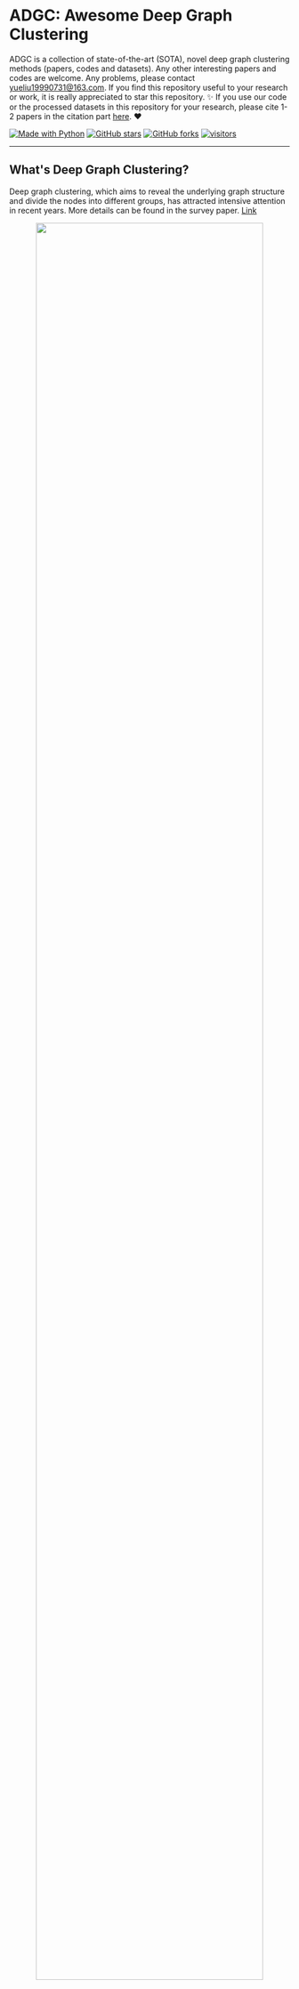 [python-img]: https://img.shields.io/github/languages/top/yueliu1999/Awesome-Deep-Graph-Clustering?color=lightgrey
[stars-img]: https://img.shields.io/github/stars/yueliu1999/Awesome-Deep-Graph-Clustering?color=yellow
[stars-url]: https://github.com/yueliu1999/Awesome-Deep-Graph-Clustering/stargazers
[fork-img]: https://img.shields.io/github/forks/yueliu1999/Awesome-Deep-Graph-Clustering?color=lightblue&label=fork
[fork-url]: https://github.com/yueliu1999/Awesome-Deep-Graph-Clustering/network/members
[visitors-img]: https://visitor-badge.glitch.me/badge?page_id=yueliu1999.Awesome-Deep-Graph-Clustering
[adgc-url]: https://github.com/yueliu1999/Awesome-Deep-Graph-Clustering

# ADGC: Awesome Deep Graph Clustering

ADGC is a collection of state-of-the-art (SOTA), novel deep graph clustering methods (papers, codes and datasets). Any other interesting papers and codes are welcome. Any problems, please contact yueliu19990731@163.com. If you find this repository useful to your research or work, it is really appreciated to star this repository. :sparkles: If you use our code or the processed datasets in this repository for your research, please cite 1-2 papers in the citation part [here](https://github.com/yueliu1999/Awesome-Deep-Graph-Clustering#citation). :heart:

[![Made with Python][python-img]][adgc-url]
[![GitHub stars][stars-img]][stars-url]
[![GitHub forks][fork-img]][fork-url]
[![visitors][visitors-img]][adgc-url]

--------------

## What's Deep Graph Clustering?

Deep graph clustering, which aims to reveal the underlying graph structure and divide the nodes into different groups, has attracted intensive attention in recent years. More details can be found in the survey paper. [Link](https://arxiv.org/abs/2211.12875)

<div  align="center">    
    <img src="./assets/logo_new.png" width=90% />
</div>



## Important Survey Papers

| Year | Title                                                        |    Venue    |                            Paper                             | Code |
| ---- | ------------------------------------------------------------ | :---------: | :----------------------------------------------------------: | :--: |
| 2022 | **A Survey of Deep Graph Clustering: Taxonomy, Challenge, and Application** |    arXiv    | [Link](https://arxiv.org/abs/2211.12875) |  [Link](https://github.com/yueliu1999/Awesome-Deep-Graph-Clustering) |
| 2022 | **A Comprehensive Survey on Community Detection with Deep Learning** |    TNNLS    | [Link](https://arxiv.org/pdf/2105.12584.pdf?ref=https://githubhelp.com) |  -   |
| 2020 | **A Comprehensive Survey on Graph Neural Networks**          |    TNNLS    | [Link](https://ieeexplore.ieee.org/abstract/document/9046288) |  -   |
| 2020 | **Deep Learning for Community Detection: Progress, Challenges and Opportunities** |    IJCAI    |           [Link](https://arxiv.org/pdf/2005.08225)           |  -   |
| 2018 | **A survey of clustering with deep learning: From the perspective of network architecture** | IEEE Access | [Link](https://ieeexplore.ieee.org/stamp/stamp.jsp?arnumber=8412085) |  -   |





## Papers

### Generative Deep Graph Clustering

| Year | Title                                                        |  Venue  |                            Paper                             |                             Code                             |
| ---- | ------------------------------------------------------------ | :-----: | :----------------------------------------------------------: | :----------------------------------------------------------: |
| 2022 | **Escaping Feature Twist: A Variational Graph Auto-Encoder for Node Clustering (FT-VGAE)** |   IJCAI    | [Link](https://www.ijcai.org/proceedings/2022/465) |          [Link](https://github.com/nairouz/FT-VGAE) |
| 2022 | **Rethinking Graph Auto-Encoder Models for Attributed Graph Clustering (R-GAE)** |  TKDE  | [Link](https://arxiv.org/pdf/2107.08562)  |           [Link](https://github.com/nairouz/R-GAE)   |
| 2022 | **Graph embedding clustering: Graph attention auto-encoder with cluster-specificity distribution (GEC-CSD)** |   NN    | [Link](https://www.sciencedirect.com/science/article/pii/S0893608021002008) |          [Link](https://github.com/xdweixia/SGCMC)           |
| 2022 | **Exploring temporal community structure via network embedding (VGRGMM)** |  TCYB   | [Link](https://ieeexplore.ieee.org/abstract/document/9768181) |                              -                               |
| 2022 | **Cluster-Aware Heterogeneous Information Network Embedding (VaCA-HINE)** |  WSDM   |  [Link](https://dl.acm.org/doi/abs/10.1145/3488560.3498385)  |                              -                               |
| 2022 | **Efficient Graph Convolution for Joint Node Representation Learning and Clustering (GCC)** |  WSDM   |  [Link](https://dl.acm.org/doi/pdf/10.1145/3488560.3498533)  | [Link](https://github.com/chakib401/graph_convolutional_clustering) |
| 2022 | **ZINB-based Graph Embedding Autoencoder for Single-cell RNA-seq Interpretations (scTAG)** |  AAAI   | [Link](https://www.aaai.org/AAAI22Papers/AAAI-5060.YuZ.pdf)  |          [Link](https://github.com/Philyzh8/scTAG)           |
| 2022 | **Graph community infomax(GCI)**                             |  TKDD   |        [Link](https://dl.acm.org/doi/10.1145/3480244)        |                              -                               |
| 2022 | **Deep graph clustering with multi-level subspace fusion (DGCSF)** |   PR    | [Link](https://www.sciencedirect.com/science/article/pii/S003132032200557X) |                              -                               |
| 2022 | **Graph Clustering via Variational Graph Embedding (GC-VAE)** |   PR    | [Link](https://www.sciencedirect.com/science/article/abs/pii/S0031320321005148) |                              -                               |
| 2022 | **Deep neighbor-aware embedding for node clustering in attributed graphs (DNENC)** |   PR    | [Link](https://www.sciencedirect.com/science/article/abs/pii/S0031320321004118) |                              -                               |
| 2022 | **Collaborative Decision-Reinforced Self-Supervision for Attributed Graph Clustering (CDRS)** |  TNNLS  | [Link](https://ieeexplore.ieee.org/abstract/document/9777842) |       [Link](https://github.com/Jillian555/TNNLS_CDRS)       |
| 2022 | **Embedding Graph Auto-Encoder for Graph Clustering (EGAE)** |  TNNLS  |     [Link](https://ieeexplore.ieee.org/document/9741755)     |          [Link](https://github.com/hyzhang98/EGAE)   |
| 2021 | **Self-Supervised Graph Convolutional Network for Multi-View Clustering (SGCMC)** |   TMM   | [Link](https://ieeexplore.ieee.org/abstract/document/9472979/) |          [Link](https://github.com/xdweixia/SGCMC)           |
| 2021 | **Adaptive Hypergraph Auto-Encoder for Relational Data Clustering (AHGAE)** |  TKDE   | [Link](https://ieeexplore.ieee.org/iel7/69/4358933/09525190.pdf%3Fcasa_token%3DmbL8SLkmu8AAAAAA:mNPoE2n3BwaMZsYdRotHwa8Qs3uyzY53ZPVd0ixXutwqovM4vA7OSmsYWN3qXOAGW3CgH-LugHo&hl=en&sa=T&oi=ucasa&ct=ucasa&ei=_dvpYcTXCcCVy9YPgta4-AM&scisig=AAGBfm2V50SkaPV0K8x2F_mYsC15x028wA) |                              -                             
| 2021 | **Deep Attention-guided Graph Clustering with Dual Self-supervision (DAGC)** |  arXiv  |           [Link](https://arxiv.org/abs/2111.05548)           |       [Link](https://github.com/ZhihaoPENG-CityU/DAGC)       |
| 2021 | **Attention-driven Graph Clustering Network (AGCN)**         | ACM MM  | [Link](https://dl.acm.org/doi/pdf/10.1145/3474085.3475276?casa_token=P8cfxVYUtDYAAAAA:J3wHvLHJKu18558Us6rUHjgxXztBqOYMeNNuqFesIflTJiOefWkz8k2xnNzxJYfDYUyUP8BkUrazKA) |   [Link](https://github.com/ZhihaoPENG-CityU/MM21---AGCN)    |
| 2021 | **Deep Fusion Clustering Network (DFCN)**                    |  AAAI   | [Link](https://ojs.aaai.org/index.php/AAAI/article/view/17198/17005) |             [Link](https://github.com/WxTu/DFCN)             |
| 2020 | **Graph Clustering with Graph Neural Networks (DMoN)**       |  arXiv  |           [Link](https://arxiv.org/pdf/2006.16904)           | [Link](https://github.com/google-research/google-research/tree/master/graph_embedding/dmon) |
| 2020 | **Collaborative Graph Convolutional Networks: Unsupervised Learning Meets Semi-Supervised Learning (CGCN)** |  AAAI   | [Link](https://ojs.aaai.org/index.php/AAAI/article/download/5843/5699) | [Link](https://github.com/nairouz/R-GAE/tree/master/GMM-VGAE) |
| 2020 | **Deep multi-graph clustering via attentive cross-graph association (DMGC)** |  WSDM   |  [Link](https://dl.acm.org/doi/abs/10.1145/3336191.3371806)  |          [Link](https://github.com/flyingdoog/DMGC)          |
| 2020 | **Going Deep: Graph Convolutional Ladder-Shape Networks (GCLN)** |  AAAI   | [Link](https://ojs.aaai.org/index.php/AAAI/article/view/5673/5529) |                              -                               |
| 2020 | **Multi-view attribute graph convolution networks for clustering (MAGCN)** |  IJCAI  |   [Link](https://www.ijcai.org/Proceedings/2020/0411.pdf)    |           [Link](https://github.com/IMKBLE/MAGCN)            |
| 2020 | **One2Multi Graph Autoencoder for Multi-view Graph Clustering (O2MAC)** |   WWW   |            [Link](http://shichuan.org/doc/83.pdf)            |     [Link](https://github.com/googlebaba/WWW2020-O2MAC)      |
| 2020 | **Structural Deep Clustering Network (SDCN/SDCN_Q)**         |   WWW   |           [Link](https://arxiv.org/pdf/2002.01633)           |           [Link](https://github.com/bdy9527/SDCN)            |
| 2020 | **Dirichlet Graph Variational Autoencoder (DGVAE)**          | NeurIPS | [Link](https://proceedings.neurips.cc/paper/2020/file/38a77aa456fc813af07bb428f2363c8d-Paper.pdf) |          [Link](https://github.com/xiyou3368/DGVAE)          |
| 2019 | **RWR-GAE: Random Walk Regularization for Graph Auto Encoders (RWR-GAE)** |  arXiv  |           [Link](https://arxiv.org/pdf/1908.04003)           |      [Link](https://github.com/MysteryVaibhav/RWR-GAE)       |
| 2019 | **Symmetric Graph Convolutional Autoencoder for Unsupervised Graph Representation Learning (GALA)** |  ICCV   | [Link](https://openaccess.thecvf.com/content_ICCV_2019/papers/Park_Symmetric_Graph_Convolutional_Autoencoder_for_Unsupervised_Graph_Representation_Learning_ICCV_2019_paper.pdf) |       [Link](https://github.com/sseung0703/GALA_TF2.0)       |
| 2019 | **Attributed Graph Clustering: A Deep Attentional Embedding Approach (DAEGC)** |  IJCAI  |   [Link](https://www.ijcai.org/proceedings/2019/0509.pdf)    |         [Link](https://github.com/Tiger101010/DAEGC)         |
| 2019 | **Network-Specific Variational Auto-Encoder for Embedding in Attribute Networks (NetVAE)** |  IJCAI  |      [Link](https://www.ijcai.org/proceedings/2019/370)      |                              -                               |
| 2017 | **Graph Clustering with Dynamic Embedding (GRACE)**          |  arXiv  |           [Link](https://arxiv.org/pdf/1712.08249)           |                              -                               |
| 2017 | **MGAE: Marginalized Graph Autoencoder for Graph Clustering (MGAE)** |  CIKM   | [Link](https://www.researchgate.net/profile/Shirui-Pan-3/publication/320882195_MGAE_Marginalized_Graph_Autoencoder_for_Graph_Clustering/links/5b76157b45851546c90a3d74/MGAE-Marginalized-Graph-Autoencoder-for-Graph-Clustering.pdf) |          [Link](https://github.com/GRAND-Lab/MGAE)           |
| 2017 | **Learning Community Embedding with Community Detection and Node Embedding on Graphs (ComE)** |  CIKM   | [Link](https://dl.acm.org/doi/pdf/10.1145/3132847.3132925?casa_token=R5eF-os9QxQAAAAA:GFW1TYwX8Yfs7ytT7tiVsAbNDJZhy0ZAVxzx3vYNBlKuwUKthV6OUuF0SdaKSX1DUMXVtr61SlJg0Q) |             [Link](https://github.com/vwz/ComE)              |
| 2016 | **Deep Neural Networks for Learning Graph Representations (DNGR)** |  AAAI   | [Link](https://ojs.aaai.org/index.php/AAAI/article/download/10179/10038) |          [Link](https://github.com/ShelsonCao/DNGR)          |
| 2015 | **Heterogeneous Network Embedding via Deep Architectures (HNE)** | SIGKDD  | [Link](https://dl.acm.org/doi/pdf/10.1145/2783258.2783296?casa_token=HCfko1SoHs0AAAAA:e5B7ZeoGp2DcuT5kj8KwnghRnMyQhoGhWhDEQoSCI6CkuhtIGshlvZzjLQT2c0LHO8R2jo_4KkVOuQ) |                              -                               |
| 2014 | **Learning Deep Representations for Graph Clustering (GraphEncoder)** |  AAAI   | [Link](https://ojs.aaai.org/index.php/AAAI/article/view/8916/8775) | [Link](https://github.com/quinngroup/deep-representations-clustering) |







### Adversarial Deep Graph Clustering

| Year | Title                                                        | Venue  |                           Paper                            |                      Code                      |
| ---- | ------------------------------------------------------------ | :----: | :--------------------------------------------------------: | :--------------------------------------------: |
| 2021 | **Wasserstein Adversarially Regularized Graph Autoencoder**  | arXiv  |          [Link](https://arxiv.org/pdf/2111.04981)          | [Link](https://github.com/LeonResearch/WARGA)  |
| 2020 | **JANE: Jointly adversarial network embedding (JANE)**              | IJCAI  |  [Link](https://www.ijcai.org/Proceedings/2020/0192.pdf)   |                       -                        |
| 2019 | **Adversarial Graph Embedding for Ensemble Clustering (AGAE)** | IJCAI  |     [Link](https://par.nsf.gov/servlets/purl/10113653)     |                       -                        |
| 2019 | **CommunityGAN: Community Detection with Generative Adversarial Nets (CommunityGAN)** |  WWW   | [Link](https://dl.acm.org/doi/abs/10.1145/3308558.3313564) | [Link](https://github.com/SamJia/CommunityGAN) |
| 2019 | **ProGAN: Network embedding via proximity generative adversarial network (ProGAN)** | SIGKDD | [Link](https://dl.acm.org/doi/pdf/10.1145/3292500.3330866) |                       -                        |
| 2019 | **Learning Graph Embedding with Adversarial Training Methods (ARGA/ARVGA)** |  TCYB  |          [Link](https://arxiv.org/pdf/1901.01250)          |   [Link](https://github.com/GRAND-Lab/ARGA)    |
| 2019 | **Adversarially Regularized Graph Autoencoder for Graph Embedding (ARGA/ARVGA)** | IJCAI  |          [Link](https://arxiv.org/pdf/1802.04407)          |   [Link](https://github.com/GRAND-Lab/ARGA)    |



### Contrastive Deep Graph Clustering

| Year | Title                                                        |  Venue  |                            Paper                             |                             Code                             |
| ---- | ------------------------------------------------------------ | :-----: | :----------------------------------------------------------: | :----------------------------------------------------------: |
| 2023 | **Hard Sample Aware Network for Contrastive Deep Graph Clustering (HSAN)** |  AAAI   |           [Link](https://arxiv.org/abs/2212.08665)           |          [Link](https://github.com/yueliu1999/HSAN)          |
| 2023 | **Cluster-guided Contrastive Graph Clustering Network (CCGC)** |  AAAI   |           [Link](https://arxiv.org/abs/2301.01098)           |        [Link](https://github.com/xihongyang1999/CCGC)        |
| 2022 | **NCAGC: A Neighborhood Contrast Framework for Attributed Graph Clustering (NCAGC)** |  arXiv  |           [Link](https://arxiv.org/abs/2206.07897)           | [Link](https://github.com/wangtong627/Dual-Contrastive-Attributed-Graph-Clustering-Network) |
| 2022 | **Simple Contrastive Graph Clustering (SCGC)**               |  arXiv  |           [Link](https://arxiv.org/abs/2205.07865)           |                              -                               |
| 2022 | **SCGC : Self-Supervised Contrastive Graph Clustering (SCGC)** |  arXiv  |           [Link](https://arxiv.org/pdf/2204.12656)           |           [Link](https://github.com/gayanku/SCGC)            |
| 2022 | **Improved Dual Correlation Reduction Network (IDCRN)**      |  arXiv  |           [Link](https://arxiv.org/abs/2202.12533)           |                              -                               |
| 2022 | **S3GC: Scalable Self-Supervised Graph Clustering (S3GC)**   | NeurIPS |      [Link](https://openreview.net/forum?id=ldl2V3vLZ5)      |           [Link](https://github.com/devvrit/S3GC)            |
| 2022 | **Self-consistent Contrastive Attributed Graph Clustering with Pseudo-label Prompt (SCAGC)** |   TMM   |           [Link](https://arxiv.org/abs/2110.08264)           |          [Link](https://github.com/xdweixia/SCAGC)           |
| 2022 | **CGC: Contrastive Graph Clustering for Community Detection and Tracking (CGC)** |   WWW   |           [Link](https://arxiv.org/abs/2204.08504)           |                              -                               |
| 2022 | **Towards Unsupervised Deep Graph Structure Learning (SUBLIME)** |   WWW   |         [Link](https://arxiv.org/pdf/2201.06367.pdf)         |         [Link](https://github.com/GRAND-Lab/SUBLIME)         |
| 2022 | **Attributed Graph Clustering with Dual Redundancy Reduction (AGC-DRR)** |  IJCAI  |   [Link](https://www.ijcai.org/proceedings/2022/0418.pdf)    |                              -                               |
| 2022 | **Deep Graph Clustering via Dual Correlation Reduction (DCRN)** |  AAAI   | [Link](https://www.aaai.org/AAAI22Papers/AAAI-5928.LiuY.pdf) |          [Link](https://github.com/yueliu1999/DCRN)          |
| 2022 | **RepBin: Constraint-Based Graph Representation Learning for Metagenomic Binning (RepBin)** |  AAAI   | [Link](https://www.aaai.org/AAAI22Papers/AAAI-4979.XueH.pdf) |        [Link](https://github.com/xuehansheng/RepBin)         |
| 2022 | **Augmentation-Free Self-Supervised Learning on Graphs (AFGRL)** |  AAAI   |           [Link](https://arxiv.org/pdf/2112.02472)           |          [Link](https://github.com/Namkyeong/AFGRL)          |
| 2022 | **SAIL: Self-Augmented Graph Contrastive Learning (SAIL)**   |  AAAI   |           [Link](https://arxiv.org/abs/2009.00934)           |                              -                               |
| 2021 | **Graph Debiased Contrastive Learning with Joint Representation Clustering (GDCL)** |  IJCAI  |   [Link](https://www.ijcai.org/proceedings/2021/0473.pdf)    |           [Link](https://github.com/hzhao98/GDCL)            |
| 2021 | **Multi-view Contrastive Graph Clustering (MCGC)**           | NeurIPS | [Link](https://papers.nips.cc/paper/2021/file/10c66082c124f8afe3df4886f5e516e0-Paper.pdf) |            [Link](https://github.com/panern/mcgc)            |
| 2021 | **Self-supervised Heterogeneous Graph Neural Network with Co-contrastive Learning (HeCo)** | SIGKDD  |    [Link](https://dl.acm.org/doi/10.1145/3447548.3467415)    |         [Link](https://github.com/liun-online/HeCo)          |
| 2020 | **Adaptive Graph Encoder for Attributed Graph Embedding (AGE)** | SIGKDD  |           [Link](https://arxiv.org/pdf/2007.01594)           |            [Link](https://github.com/thunlp/AGE)             |
| 2020 | **CommDGI: Community Detection Oriented Deep Graph Infomax (CommDGI)** |  CIKM   |  [Link](https://dl.acm.org/doi/abs/10.1145/3340531.3412042)  |          [Link](https://github.com/FDUDSDE/CommDGI)          |
| 2020 | **Contrastive Multi-View Representation Learning on Graphs (MVGRL)** |  ICML   | [Link](http://proceedings.mlr.press/v119/hassani20a/hassani20a.pdf) |        [Link](https://github.com/kavehhassani/mvgrl)         |





## Other Related Papers

### Deep Clustering

| Year | Title                                                        | **Venue** |                            Paper                             |                             Code                             |
| :--: | :----------------------------------------------------------- | :-------: | :----------------------------------------------------------: | :----------------------------------------------------------: |
| 2022 | **Twin Contrastive Learning for Online Clustering**          |   IJCV    | [Link](http://pengxi.me/wp-content/uploads/2022/07/Twin-Contrastive-Learning-for-Online-Clustering.pdf) | [Link](https://github.com/Yunfan-Li/Twin-Contrastive-Learning) |
| 2022 | **Non-Graph Data Clustering via O(n) Bipartite Graph Convolution**          |   TPAMI    | [Link](https://ieeexplore.ieee.org/abstract/document/9996549) | [Link](https://github.com/hyzhang98/AnchorGAE-torch) |
| 2022 | **Ada-nets: Face clustering via adaptive neighbor discovery in the structure space** |   ICLR    |           [Link](https://arxiv.org/pdf/2202.03800)           |         [Link](https://github.com/damo-cv/Ada-NETS)          |
| 2021 | **Adaptive Graph Auto-Encoder for General Data Clustering**  |   TPAMI   | [Link](https://ieeexplore.ieee.org/stamp/stamp.jsp?tp=&arnumber=9606581) |         [Link](https://github.com/hyzhang98/AdaGAE)          |
| 2021 | **Contrastive Clustering**                                   |   AAAI    |         [Link](https://arxiv.org/pdf/2009.09687.pdf)         | [Link](https://github.com/Yunfan-Li/Contrastive-Clustering)  |
| 2017 | **Towards k-means-friendly spaces: Simultaneous deep learning and clustering (DCN)** |   ICML    | [Link](http://proceedings.mlr.press/v70/yang17b/yang17b.pdf) |           [Link](https://github.com/boyangumn/DCN)           |
| 2017 | **Improved Deep Embedded Clustering with Local Structure Preservation (IDEC)** |   IJCAI   | [Link](https://www.researchgate.net/profile/Xifeng-Guo/publication/317095655_Improved_Deep_Embedded_Clustering_with_Local_Structure_Preservation/links/59263224458515e3d4537edc/Improved-Deep-Embedded-Clustering-with-Local-Structure-Preservation.pdf) |          [Link](https://github.com/XifengGuo/IDEC)           |
| 2016 | **Unsupervised Deep Embedding for Clustering Analysis (DEC)** |   ICML    |     [Link](http://proceedings.mlr.press/v48/xieb16.pdf)      |           [Link](https://github.com/piiswrong/dec)           |

### Other Related Methods

| Year | Title                                                        | **Venue** |                            Paper                             |                             Code                             |
| :--: | :----------------------------------------------------------- | :-------: | :----------------------------------------------------------: | :----------------------------------------------------------: |
| 2022 | **Deep linear graph attention model for attributed graph clustering** | Knowl Based Syst | [Link](https://doi.org/10.1016/j.knosys.2022.108665) | - |
| 2022 | **Scalable Deep Graph Clustering with Random-walk based Self-supervised Learning** | WWW | [Link](https://arxiv.org/pdf/2112.15530) | - |
| 2022 | **X-GOAL: Multiplex Heterogeneous Graph Prototypical Contrastive Learning (X-GOAL)** | arXiv | [Link](https://arxiv.org/pdf/2109.03560) | - |
| 2022 | **Deep Graph Clustering with Multi-Level Subspace Fusion** |   PR    |      [Link](https://doi.org/10.1016/j.patcog.2022.109077)      |-|
| 2022 | **GRACE: A General Graph Convolution Framework for Attributed Graph Clustering** |   TKDD    |      [Link](https://dl.acm.org/doi/pdf/10.1145/3544977)      |                              -                               |
| 2022 | **Fine-grained Attributed Graph Clustering**                 |    SDM    | [Link](https://epubs.siam.org/doi/epdf/10.1137/1.9781611977172.42) |            [Link](https://github.com/sckangz/FGC)            |
| 2022 | **Multi-view graph embedding clustering network: Joint self-supervision and block diagonal representation** |    NN     | [Link](https://www.sciencedirect.com/science/article/pii/S089360802100397X?via%3Dihub) |       [Link](https://github.com/xdweixia/NN-2022-MVGC)       |
| 2022 | **SAGES: Scalable Attributed Graph Embedding with Sampling for Unsupervised Learning** |   TKDE    | [Link](https://ieeexplore.ieee.org/abstract/document/9705119) |                              -                               |
| 2022 | **Automated Self-Supervised Learning For Graphs**            |   ICLR    |     [Link](https://openreview.net/forum?id=rFbR4Fv-D6-)      |       [Link](https://github.com/ChandlerBang/AutoSSL)        |
| 2022 | **Stationary diffusion state neural estimation for multi-view clustering** |   AAAI    |           [Link](https://arxiv.org/abs/2112.01334)           |           [Link](https://github.com/kunzhan/SDSNE)           |
| 2021 | **Simple Spectral Graph Convolution**                        |   ICLR    |      [Link](https://openreview.net/pdf?id=CYO5T-YjWZV)       |         [Link](https://github.com/allenhaozhu/SSGC)          |
| 2021 | **Spectral embedding network for attributed graph clustering (SENet)** |    NN     | [Link](https://www.sciencedirect.com/science/article/abs/pii/S0893608021002227) |                              -                               |
| 2021 | **Smoothness Sensor: Adaptive Smoothness Transition Graph Convolutions for Attributed Graph Clustering** |   TCYB    | [Link](https://ieeexplore.ieee.org/stamp/stamp.jsp?tp=&arnumber=9514513) |           [Link](https://github.com/aI-area/NASGC)           |
| 2021 | **Multi-view Attributed Graph Clustering**                   |   TKDE    | [Link](https://www.researchgate.net/profile/Zhao-Kang-6/publication/353747180_Multi-view_Attributed_Graph_Clustering/links/612059cd0c2bfa282a5cd55e/Multi-view-Attributed-Graph-Clustering.pdf) |           [Link](https://github.com/sckangz/MAGC)            |
| 2021 | **High-order Deep Multiplex Infomax**                        |    WWW    |           [Link](https://arxiv.org/abs/2102.07810)           |          [Link](https://github.com/baoyujing/HDMI)           |
| 2021 | **Graph InfoClust: Maximizing Coarse-Grain Mutual Information in Graphs** |   PAKDD   | [Link](https://link.springer.com/chapter/10.1007%2F978-3-030-75762-5_43) |    [Link](https://github.com/cmavro/Graph-InfoClust-GIC)     |
| 2021 | **Graph Filter-based Multi-view Attributed Graph Clustering** |   IJCAI   |   [Link](https://www.ijcai.org/proceedings/2021/0375.pdf)    |           [Link](https://github.com/sckangz/MvAGC)           |
| 2021 | **Graph-MVP: Multi-View Prototypical Contrastive Learning for Multiplex Graphs** |   arXiv   |           [Link](https://arxiv.org/abs/2109.03560)           |         [Link](https://github.com/chao1224/GraphMVP)         |
| 2021 | **Contrastive Laplacian Eigenmaps**                          |  NeurIPS  | [Link](https://proceedings.neurips.cc/paper/2021/file/2d1b2a5ff364606ff041650887723470-Paper.pdf) |         [Link](https://github.com/allenhaozhu/COLES)         |
| 2020 | **Cluster-Aware Graph Neural Networks for Unsupervised Graph Representation Learning** |   arXiv   |           [Link](https://arxiv.org/abs/2009.01674)           | - |
| 2020 | **Distribution-induced Bidirectional GAN for Graph Representation Learning** |   CVPR    |           [Link](https://arxiv.org/pdf/1912.01899)           |           [Link](https://github.com/SsGood/DBGAN)            |
| 2020 | **Adaptive Graph Converlutional Network with Attention Graph Clustering for Co saliency Detection** |   CVPR    | [Link](http://openaccess.thecvf.com/content_CVPR_2020/papers/Zhang_Adaptive_Graph_Convolutional_Network_With_Attention_Graph_Clustering_for_Co-Saliency_CVPR_2020_paper.pdf) |      [Link](https://github.com/ltp1995/GCAGC-CVPR2020)       |
| 2020 | **Spectral Clustering with Graph Neural Networks for Graph Pooling (MinCutPool)** |   ICML    | [Link](http://proceedings.mlr.press/v119/bianchi20a/bianchi20a.pdf) | [Link](https://github.com/FilippoMB/Spectral-Clustering-with-Graph-Neural-Networks-for-Graph-Pooling) |
| 2020 | **MAGNN: Metapath Aggregated Graph Neural Network for Heterogeneous Graph Embedding** |    WWW    |           [Link](https://arxiv.org/abs/2002.01680)           |          [Link](https://github.com/cynricfu/MAGNN)           |
| 2020 | **Unsupervised Attributed Multiplex Network Embedding**      |   AAAI    |           [Link](https://arxiv.org/abs/1911.06750)           |           [Link](https://github.com/pcy1302/DMGI)            |
| 2020 | **Cross-Graph: Robust and Unsupervised Embedding for Attributed Graphs with Corrupted Structure** |   ICDM    |     [Link](https://ieeexplore.ieee.org/document/9338269)     |      [Link](https://github.com/FakeTibbers/Cross-Graph)      |
| 2020 | **Multi-class imbalanced graph convolutional network learning** | IJCAI | [Link](https://www.ijcai.org/proceedings/2020/0398.pdf) | - |
| 2020 | **CAGNN: Cluster-Aware Graph Neural Networks for Unsupervised Graph Representation Learning** |   arXiv   |   [Link](http://arxiv.org/abs/2009.01674)    |           -            |
| 2020 | **Attributed Graph Clustering via Deep Adaptive Graph Maximization** |   ICCKE   | [Link](https://ieeexplore-ieee-org-s.nudtproxy.yitlink.com/stamp/stamp.jsp?tp=&arnumber=9303694) |                              -                               |
| 2019 | **Heterogeneous Graph Attention Network (HAN)**           |    WWW    |         [Link](https://arxiv.org/pdf/1903.07293.pdf)         |            [Link](https://github.com/Jhy1993/HAN)            |
| 2019 | **Multi-view Consensus Graph Clustering**                    |    TIP    | [Link](https://ieeexplore.ieee.org/abstract/document/8501973) |           [Link](https://github.com/kunzhan/MCGC)            |
| 2019 | **Attributed Graph Clustering via Adaptive Graph Convolution (AGC)** |   IJCAI   |   [Link](https://www.ijcai.org/Proceedings/2019/0601.pdf)    |      [Link](https://github.com/karenlatong/AGC-master)       |
| 2016 | **node2vec: Scalable Feature Learning for Networks (node2vec)** | SIGKDD | [Link](https://dl.acm.org/doi/abs/10.1145/2939672.2939754?casa_token=jt4dhGo-tKEAAAAA:lhscLc-u0XZFYYyi48kXK3_vtYR-PffsbbMRZdtpbaprcB1FGyjWH1RvstHACYALyZ9OtUf2nv_FjQ) | [Link](http://snap.stanford.edu/node2vec/) |
| 2015 | **LINE: Large-scale Information Network Embedding (LINE)** | WWW | [Link](https://dl.acm.org/doi/pdf/10.1145/2736277.2741093?casa_token=ahQ9yUhknkAAAAAA:lP6rusbODmZ1ZpGxF-cIiiopMiAA8Q4I02cBBbfE5dc8-NQpiPOdV0cv4-43lA9CkTXU4mPei39UDg) | [Link](https://github.com/tangjianpku/LINE) |
| 2014 | **DeepWalk: Online Learning of Social Representations (DeepWalk)** | SIGKDD | [Link](https://dl.acm.org/doi/pdf/10.1145/2623330.2623732?casa_token=x6Gui_HExYoAAAAA:mzfm0BH0rSX7qcQV2WJ6uTSsg7zjnPalmOQ8sQuoJrwXfh9fcDgVPgXb-APCLGk1qWsPpIkBhI61pw) | [Link](https://github.com/phanein/deepwalk) |
| 2016 | **Variational Graph Auto-Encoders (GAE)** | NeurIPS Workshop | [Link](https://ieeexplore.ieee.org/abstract/document/9046288) | [Link](https://github.com/tkipf/gae) |



## Benchmark Datasets

We divide the datasets into two categories, i.e. graph datasets and non-graph datasets. Graph datasets are some graphs in real-world, such as citation networks, social networks and so on. Non-graph datasets are NOT graph type. However, if necessary, we could construct "adjacency matrices"  by K-Nearest Neighbors (KNN) algorithm.



#### Quick Start

- Step1: Download all datasets from \[[Google Drive](https://drive.google.com/drive/folders/1thSxtAexbvOyjx-bJre8D4OyFKsBe1bK?usp=sharing) | [Nutstore](https://www.jianguoyun.com/p/DfzK1pwQwdaSChjI2aME)]. Optionally, download some of them from URLs in the tables (Google Drive)
- Step2: Unzip them to **./dataset/**
- Step3: Change the type and the name of the dataset in **main.py**
- Step4: Run the **main.py**



#### Code

- **utils.py**
  1. **load_graph_data**: load graph datasets 
  2. **load_data**: load non-graph datasets
  3. **normalize_adj**: normalize the adjacency matrix
  4. **diffusion_adj**: calculate the graph diffusion
  5. **construct_graph**: construct the knn graph for non-graph datasets
  6. **numpy_to_torch**: convert numpy to torch
  7. **torch_to_numpy**: convert torch to numpy
- **clustering.py**
  1. **setup_seed**:  fix the random seed
  2. **evaluation**: evaluate the performance of clustering
  3. **k_means**: K-means algorithm
- **visualization.py**
  1. **t_sne**: t-SNE algorithm
  2. **similarity_plot**: visualize cosine similarity matrix of the embedding or feature



#### Datasets Details

About the introduction of each dataset, please check [here](./dataset/README.md)

1. Graph Datasets

   | Dataset  | # Samples | # Dimension | # Edges | # Classes |                             URL                              |
   | :------: | :-------: | :---------: | :-----: | :-------: | :----------------------------------------------------------: |
   |   CORA   |   2708    |    1433     |  5278   |     7     | [cora.zip](https://drive.google.com/file/d/1_LesghFTQ02vKOBUfDP8fmDF1JP3MPrJ/view?usp=sharing) |
   | CITESEER |   3327    |    3703     |  4552   |     6     | [citeseer.zip](https://drive.google.com/file/d/1dEsxq5z5dc35tS3E46pg6pc2LUMlF6jF/view?usp=sharing) |
   |   CITE   |   3327    |    3703     |  4552   |     6     | [cite.zip](https://drive.google.com/file/d/1dEsxq5z5dc35tS3E46pg6pc2LUMlF6jF/view?usp=sharing) |
   |  PUBMED  |   19717   |     500     |  44324  |     3     | [pubmed.zip](https://drive.google.com/file/d/1tdr20dvvjZ9tBHXj8xl6wjO9mQzD0rzA/view?usp=sharing) |
   |   DBLP   |   4057    |     334     |  3528   |     4     | [dblp.zip](https://drive.google.com/file/d/1XWWMIDyvCQ4VJFnAmXS848ksN9MFm5ys/view?usp=sharing) |
   |   ACM    |   3025    |    1870     |  13128  |     3     | [acm.zip](https://drive.google.com/file/d/19j7zmQ-AMgzTX7yZoKzUK5wVxQwO5alx/view?usp=sharing) |
   |   AMAP   |   7650    |     745     | 119081  |     8     | [amap.zip](https://drive.google.com/file/d/1qqLWPnBOPkFktHfGMrY9nu8hioyVZV31/view?usp=sharing) |
   |   AMAC   |   13752   |     767     | 245861  |    10     | [amac.zip](https://drive.google.com/file/d/1DJhSOYWXzlRDSTvaC27bSmacTbGq6Ink/view?usp=sharing) |
   | CORAFULL |   19793   |    8710     |  63421  |    70     | [corafull.zip](https://drive.google.com/file/d/1XLqs084J3xgWW9jtbBXJOmmY84goT1CE/view?usp=sharing) |
   |   WIKI   |   2405    |    4973     |  8261   |    17     | [wiki.zip](https://drive.google.com/file/d/1vxupFQaEvw933yUuWzzgQXxIMQ_46dva/view?usp=sharing) |
   |   COCS   |   18333   |    6805     |  81894  |    15     | [cocs.zip](https://drive.google.com/file/d/186twSfkDNmqh9L618iCeWq4DA7Lnpte0/view?usp=sharing) |
   | CORNELL  |    183    |    1703     |   149   |     5     | [cornell.zip](https://drive.google.com/file/d/1EjpHP26Oh0_qHl13vOfEzc4ZyzkGrR-M/view?usp=sharing) |
   |  TEXAS   |    183    |    1703     |   162   |     5     | [texas.zip](https://drive.google.com/file/d/1kpz6b9-OsEU1RsAyxWWeUgzhdd3-koI2/view?usp=sharing) |
   |   WISC   |    251    |    1703     |   257   |     5     | [wisc.zip](https://drive.google.com/file/d/1I8v1H1IthEiWd4IoV-wXNF6g1Wtg_sVC/view?usp=sharing) |
   |   FILM   |   7600    |     932     |  15009  |     5     | [film.zip](https://drive.google.com/file/d/1s5K9Gb235-gO-IwevJLKAts7jExnnmrC/view?usp=sharing) |
   |   BAT    |    131    |     81      |  1038   |     4     | [bat.zip](https://drive.google.com/file/d/1hRPtdFo9CzcxlFb84NWXg-HmViZnqshu/view?usp=sharing) |
   |   EAT    |    399    |     203     |  5994   |     4     | [eat.zip](https://drive.google.com/file/d/1iE0AFKs1V5-nMk2XhV-TnfmPhvh0L9uo/view?usp=sharing) |
   |   UAT    |   1190    |     239     |  13599  |     4     | [uat.zip](https://drive.google.com/file/d/1RUTHp54dVPB-VGPsEk8tV32DsSU0l-n_/view?usp=sharing) |
   

**Edges**: Here, we just count the number of undirected edges.

2. Non-graph Datasets

   | Dataset | Samples | Dimension |  Type  | Classes |                             URL                              |
   | :-----: | :-----: | :-------: | :----: | :-----: | :----------------------------------------------------------: |
   |  USPS   |  9298   |    256    | Image  |   10    | [usps.zip](https://drive.google.com/file/d/19oBkSeIluW3A5kcV7W0UM1Bt6V9Q62e-/view?usp=sharing) |
   |  HHAR   |  10299  |    561    | Record |    6    | [hhar.zip](https://drive.google.com/file/d/126OFuNhf2u-g9Tr0wukk0T8uM1cuPzy2/view?usp=sharing) |
   |  REUT   |  10000  |   2000    |  Text  |    4    | [reut.zip](https://drive.google.com/file/d/12MpPWyN87bu-AQYTyjdEcofy1mgjgzi9/view?usp=sharing) |



## Citation

```
@article{deep_graph_clustering_survey,
  title={A Survey of Deep Graph Clustering: Taxonomy, Challenge, and Application},
  author={Liu, Yue and Xia, Jun and Zhou, Sihang and Wang, Siwei and Guo, Xifeng and Yang, Xihong and Liang, Ke and Tu, Wenxuan and Li, Z. Stan and Liu, Xinwang},
  journal={arXiv preprint arXiv:2211.12875},
  year={2022}
}
@inproceedings{DCRN,
  title={Deep Graph Clustering via Dual Correlation Reduction},
  author={Liu, Yue and Tu, Wenxuan and Zhou, Sihang and Liu, Xinwang and Song, Linxuan and Yang, Xihong and Zhu, En},
  booktitle={Proceedings of the AAAI Conference on Artificial Intelligence},
  volume={36},
  number={7},
  pages={7603-7611},
  year={2022}
}
@article{mrabah2021rethinking,
  title={Rethinking Graph Auto-Encoder Models for Attributed Graph Clustering},
  author={Mrabah, Nairouz and Bouguessa, Mohamed and Touati, Mohamed Fawzi and Ksantini, Riadh},
  journal={IEEE Transactions on Knowledge and Data Engineering},
  year={2022}
}
```



## Other Related Awesome Repository

[Awesome Incomplete Graph Representation Learning](https://github.com/WxTu/Awesome-Incomplete-Graph-Representation-Learning)

[Awesome Knowledge Graph Reasoning](https://github.com/LIANGKE23/Awesome-Knowledge-Graph-Reasoning)

